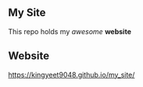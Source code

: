 ## My Site

This repo holds my *awesome* **website**

## Website

https://kingyeet9048.github.io/my_site/
